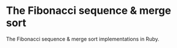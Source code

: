 # The Fibonacci sequence & merge sort

The Fibonacci sequence & merge sort implementations in Ruby.
